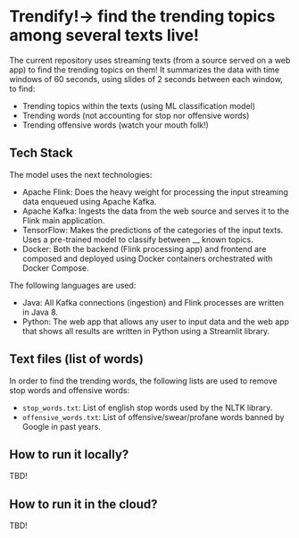 # Trendify!-> find the trending topics among several texts live!
The current repository uses streaming texts (from a source served on a web app) to find the trending topics on them! It summarizes the data with time windows of 60 seconds, using slides of 2 seconds between each window, to find:
* Trending topics within the texts (using ML classification model)
* Trending words (not accounting for stop nor offensive words)
* Trending offensive words (watch your mouth folk!)

## Tech Stack
The model uses the next technologies:
* Apache Flink: Does the heavy weight for processing the input streaming data enqueued using Apache Kafka.
* Apache Kafka: Ingests the data from the web source and serves it to the Flink main application.
* TensorFlow: Makes the predictions of the categories of the input texts. Uses a pre-trained model to classify between __ known topics.
* Docker: Both the backend (Flink processing app) and frontend are composed and deployed using Docker containers orchestrated with Docker Compose. 

The following languages are used:
* Java: All Kafka connections (ingestion) and Flink processes are written in Java 8.
* Python: The web app that allows any user to input data and the web app that shows all results are written in Python using a Streamlit library.

## Text files (list of words)
In order to find the trending words, the following lists are used to remove stop words and offensive words:
* <code>stop_words.txt</code>: List of english stop words used by the NLTK library.
* <code>offensive_words.txt</code>: List of offensive/swear/profane words banned by Google in past years.

## How to run it locally?
TBD!

## How to run it in the cloud?
TBD!
